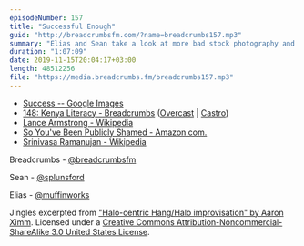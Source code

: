 ```yaml
---
episodeNumber: 157
title: "Successful Enough"
guid: "http://breadcrumbsfm.com/?name=breadcrumbs157.mp3"
summary: "Elias and Sean take a look at more bad stock photography and then talk about success."
duration: "1:07:09"
date: 2019-11-15T20:04:17+03:00
length: 48512256
file: "https://media.breadcrumbs.fm/breadcrumbs157.mp3"
---
```


- [Success -- Google Images](https://www.google.de/search?q=success&safe=active&client=safari&hl=en-de&prmd=ivmn&sxsrf=ACYBGNSEhjsJoF08oV9bi4fk1p6CnJ2Nlw:1573495952140&source=lnms&tbm=isch&sa=X&ved=2ahUKEwjmp6Ga4eLlAhVM3KQKHSwCDtgQ_AUoAXoECBAQAQ&biw=1366&bih=922)
- [148: Kenya Literacy - Breadcrumbs](http://breadcrumbsfm.com/?name=breadcrumbs148.mp3) ([Overcast](https://overcast.fm/+LlyrZTku0) | [Castro](https://castro.fm/episode/7VSFFV))
- [Lance Armstrong - Wikipedia](https://en.wikipedia.org/wiki/Lance_Armstrong)
- [So You've Been Publicly Shamed - Amazon.com.](http://www.amazon.com/dp/B00L9B7IRC/?tag=breadcrumbsfm-20)
- [Srinivasa Ramanujan - Wikipedia](https://en.wikipedia.org/wiki/Srinivasa_Ramanujan)

Breadcrumbs - [@breadcrumbsfm](https://twitter.com/breadcrumbsfm)

Sean - [@splunsford](https://twitter.com/splunsford)

Elias - [@muffinworks](https://twitter.com/muffinworks)

Jingles excerpted from ["Halo-centric Hang/Halo improvisation" by Aaron Ximm](http://freemusicarchive.org/music/aaron_ximm/handpans_and_the_hang/). Licensed under a [Creative Commons Attribution-Noncommercial-ShareAlike 3.0 United States License](http://creativecommons.org/licenses/by-nc-sa/3.0/us/).